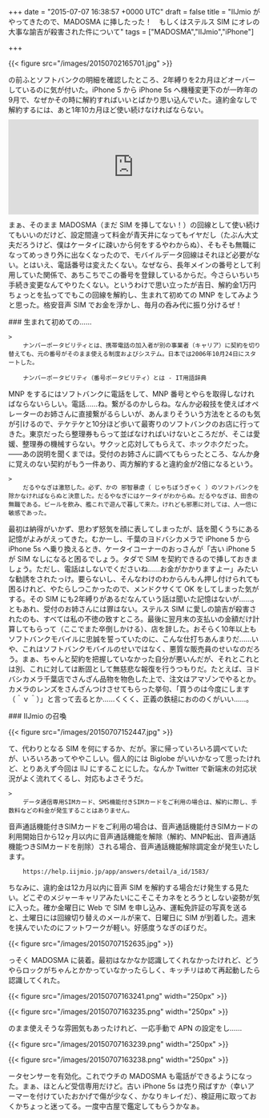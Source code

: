 
+++
date = "2015-07-07 16:38:57 +0000 UTC"
draft = false
title = "IIJmio がやってきたので、MADOSMA に挿したった！　もしくはステルス SIM にオレの大事な諭吉が殺害された件について"
tags = ["MADOSMA","IIJmio","iPhone"]

+++


{{< figure src="/images/20150702165701.jpg"  >}}

の前ふとソフトバンクの明細を確認したところ、2年縛りを2カ月ほどオーバーしているのに気が付いた。iPhone 5 から iPhone 5s へ機種変更下のが一昨年の9月で、なぜかその時に解約すればいいとばかり思い込んでいた。違約金なしで解約するには、あと1年10カ月ほど使い続けなければならない。<iframe src="https://hatenablog-parts.com/embed?url=https%3A%2F%2Fblog.daruyanagi.jp%2Fentry%2F2013%2F09%2F24%2F072910" title="iPhone 5S 買ったった。 - だるろぐ" class="embed-card embed-blogcard" scrolling="no" frameborder="0" style="display: block; width: 100%; height: 190px; max-width: 500px; margin: 10px 0px;"></iframe>まぁ、そのまま MADOSMA（まだ SIM を挿してない！）の回線として使い続けてもいいのだけど、設定間違って料金が青天井になってもイヤだし（たぶん大丈夫だろうけど、僕はケータイに疎いから何をするやわからぬ）、そもそも無職になってめっきり外に出なくなったので、モバイルデータ回線はそれほど必要がない。とはいえ、電話番号は変えたくない。なぜなら、長年メインの番号として利用していた関係で、あちこちでこの番号を登録しているからだ。今さらいちいち手続き変更なんてやりたくない。というわけで思い立ったが吉日、解約金1万円ちょっとを払ってでもこの回線を解約し、生まれて初めての MNP をしてみようと思った。格安音声 SIM でお金を浮かし、毎月の呑み代に振り分けるぜ！

<div class="section">
    ### 生まれて初めての……
    
    >
        ナンバーポータビリティとは、携帯電話の加入者が別の事業者（キャリア）に契約を切り替えても、元の番号がそのまま使える制度およびシステム。日本では2006年10月24日にスタートした。

        ナンバーポータビリティ（番号ポータビリティ）とは - IT用語辞典
    
MNP をするにはソフトバンクに電話をして、MNP 番号とやらを取得しなければならないらしい。電話……ね。繋がるのかしらね。なんか必殺技を使えばオペレーターのお姉さんに直接繋がるらしいが、あんまりそういう方法をとるのも気が引けるので、テケテケと10分ほど歩いて最寄りのソフトバンクのお店に行ってきた。東京だったら整理券もらって並ばなければいけないところだが、そこは愛媛、整理券の機械すらない。サクッと応対してもらえて、ホックホクだった。――あの説明を聞くまでは。受付のお姉さんに調べてもらったところ、なんか身に覚えのない契約がもう一件あり、両方解約すると違約金が2倍になるという。

    >
        だるやなぎは激怒した。必ず、かの 邪智暴虐（ じゃちぼうぎゃく ）のソフトバンクを除かなければならぬと決意した。だるやなぎにはケータイがわからぬ。だるやなぎは、田舎の無職である。ビールを飲み、艦これで遊んで暮して来た。けれども邪悪に対しては、人一倍に敏感であった。

    
最初は納得がいかず、思わず怒気を顔に表してしまったが、話を聞くうちにある記憶がよみがえってきた。むかーし、千葉のヨドバシカメラで iPhone 5 から iPhone 5s へ乗り換えるとき、ケータイコーナーのおっさんが「古い iPhone 5 が SIM なしになると困るでしょう。タダで SIM を契約できるので挿しておきましょう。ただし、電話はしないでくださいね……お金がかかりますよー」みたいな勧誘をされたっけ。要らないし、そんなわけのわからんもん押し付けられても困るけれど、やたらしつこかったので、メンドクサくて OK をしてしまった気がする。その SIM にも2年縛りがあるだなんていう話は聞いた記憶はないが……。ともあれ、受付のお姉さんには罪はない。ステルス SIM に愛しの諭吉が殺害されたのも、すべては私の不徳の致すところ。最後に翌月末の支払いの金額だけ計算してもらって（ここでまた卒倒しかける）、店を辞した。おそらく10年以上もソフトバンクモバイルに忠誠を誓っていたのに、こんな仕打ちあんまりだ……いや、これはソフトバンクモバイルのせいではなく、悪質な販売員のせいなのだろう。まぁ、ちゃんと契約を把握していなかった自分が悪いんだが、それとこれとは別、これに対しては断固として無慈悲な報復を行うつもりだ。たとえば、ヨドバシカメラ千葉店でさんざん品物を物色した上で、注文はアマゾンでやるとか。カメラのレンズをさんざんつけさせてもらった挙句、「買うのは今度にします（＾ｖ＾）」と言って去るとか……くくく、正義の鉄槌におののくがいい……。

</div>
<div class="section">
    ### IIJmio の召喚
    

{{< figure src="/images/20150707152447.jpg"  >}}

て、代わりとなる SIM を何にするか、だが。家に帰っていろいろ調べていたが、いろいろあってややこしい。個人的には Biglobe がいいかなって思ったけれど、とりあえず今回は IIJ にすることにした。なんか Twitter で新端末の対応状況がよく流れてくるし、対応もよさそうだ。

    >
        データ通信専用SIMカード、SMS機能付きSIMカードをご利用の場合は、解約に際し、手数料などの料金が発生することはありません。
音声通話機能付きSIMカードをご利用の場合は、音声通話機能付きSIMカードの利用開始日から12ヶ月以内に音声通話機能を解除（解約、MNP転出、音声通話機能つきSIMカードを削除）される場合、音声通話機能解除調定金が発生いたします。

        https://help.iijmio.jp/app/answers/detail/a_id/1583/
    
ちなみに、違約金は12カ月以内に音声 SIM を解約する場合だけ発生する見たい。どこぞのメジャーキャリアみたいにこそこそカネをとろうとしない姿勢が気に入った。確か金曜日に Web で SIM を申し込み、運転免許証の写真を送ると、土曜日には回線切り替えのメールが来て、日曜日に SIM が到着した。週末を挟んでいたのにフットワークが軽い。好感度うなぎのぼりだ。

{{< figure src="/images/20150707152635.jpg"  >}}

っそく MADOSMA に装着。最初はなかなか認識してくれなかったけれど、どうやらロックがちゃんとかかっていなかったらしく、キッチリはめて再起動したら認識してくれた。

{{< figure src="/images/20150707163241.png" width="250px" >}}



{{< figure src="/images/20150707163235.png" width="250px" >}}

のまま使えそうな雰囲気もあったけれど、一応手動で APN の設定をし……

{{< figure src="/images/20150707163239.png" width="250px" >}}



{{< figure src="/images/20150707163238.png" width="250px" >}}

ータセンサーを有効化。これでウチの MADOSMA も電話ができるようになった。まぁ、ほとんど受信専用だけど。古い iPhone 5s は売り飛ばすか（幸いアーマーを付けていたおかげで傷が少なく、かなりキレイだ）、検証用に取っておくかちょっと迷ってる。一度中古屋で鑑定してもらうかなぁ。 

</div>

